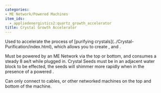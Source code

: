 ```yaml
---
categories:
- ME Network/Powered Machines
item_ids:
  - appliedenergistics2:quartz_growth_accelerator
title: Crystal Growth Accelerator
---
```


Used to accelerate the process of [purifying crystals](../Crystal-
Purification/index.html), which allows you to create <ItemLink
id="appliedenergistics2:purified_certus_quartz_crystal"/>, <ItemLink
id="appliedenergistics2:purified_nether_quartz_crystal"/> and
<ItemLink id="appliedenergistics2:purified_fluix_crystal"/>.



Must be powered by an ME Network via the top or bottom, and consumes a steady
8 ae/t while plugged in. Crystal Seeds must be in an adjacent water block to
be effected, the seeds will shimmer more rapidly when in the presence of a
powered <ItemLink
id="appliedenergistics2:quartz_growth_accelerator"/>.



Can only connect to cables, or other networked machines on the top and bottom
of the machine.

<RecipeFor id="appliedenergistics2:quartz_growth_accelerator"/>
